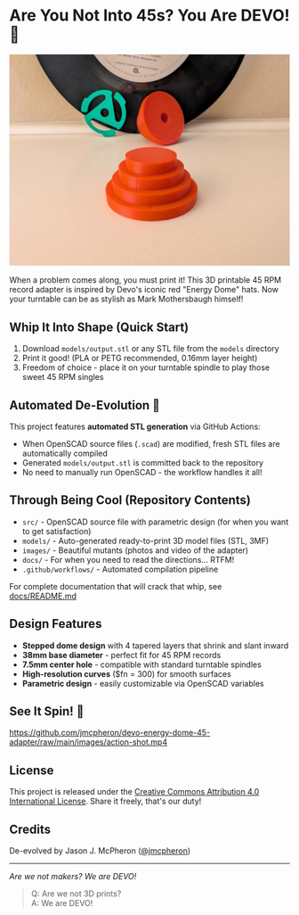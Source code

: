 # Are You Not Into 45s? You Are DEVO! 🎵

![Devo Energy Dome Adapter](images/cover.jpg)

When a problem comes along, you must print it! This 3D printable 45 RPM record adapter is inspired by Devo's iconic red "Energy Dome" hats. Now your turntable can be as stylish as Mark Mothersbaugh himself!

## Whip It Into Shape (Quick Start)

1. Download `models/output.stl` or any STL file from the `models` directory
2. Print it good! (PLA or PETG recommended, 0.16mm layer height)
3. Freedom of choice - place it on your turntable spindle to play those sweet 45 RPM singles

## Automated De-Evolution 🤖

This project features **automated STL generation** via GitHub Actions:
- When OpenSCAD source files (`.scad`) are modified, fresh STL files are automatically compiled
- Generated `models/output.stl` is committed back to the repository 
- No need to manually run OpenSCAD - the workflow handles it all!

## Through Being Cool (Repository Contents)

- `src/` - OpenSCAD source file with parametric design (for when you want to get satisfaction)
- `models/` - Auto-generated ready-to-print 3D model files (STL, 3MF)
- `images/` - Beautiful mutants (photos and video of the adapter)
- `docs/` - For when you need to read the directions... RTFM!
- `.github/workflows/` - Automated compilation pipeline

For complete documentation that will crack that whip, see [docs/README.md](docs/README.md)

## Design Features

- **Stepped dome design** with 4 tapered layers that shrink and slant inward
- **38mm base diameter** - perfect fit for 45 RPM records
- **7.5mm center hole** - compatible with standard turntable spindles
- **High-resolution curves** ($fn = 300) for smooth surfaces
- **Parametric design** - easily customizable via OpenSCAD variables

## See It Spin! 🎵

https://github.com/jmcpheron/devo-energy-dome-45-adapter/raw/main/images/action-shot.mp4

## License

This project is released under the [Creative Commons Attribution 4.0 International License](https://creativecommons.org/licenses/by/4.0/). Share it freely, that's our duty!

## Credits

De-evolved by Jason J. McPheron ([@jmcpheron](https://github.com/jmcpheron))

---

*Are we not makers? We are DEVO!* 

> Q: Are we not 3D prints?  
> A: We are DEVO! 
